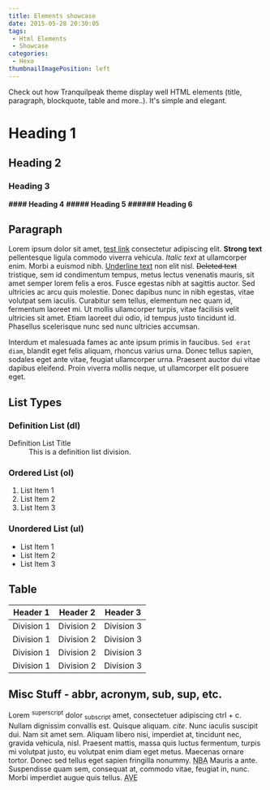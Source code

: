 ```yaml
---
title: Elements showcase
date: 2015-05-28 20:30:05
tags:
 - Html Elements
 - Showcase
categories:
 - Hexo
thumbnailImagePosition: left
---
```




Check out how Tranquilpeak theme display well HTML elements (title, paragraph, blockquote, table and more..). It's simple and elegant.
<!-- more -->

# __Heading 1__

## __Heading 2__

### __Heading 3__

__#### Heading 4__
__##### Heading 5__
__###### Heading 6__

## __Paragraph__

Lorem ipsum dolor sit amet, [test link]() consectetur adipiscing elit. __**Strong text**__ pellentesque ligula commodo viverra vehicula. _*Italic text*_ at ullamcorper enim. Morbi a euismod nibh. <u>Underline text</u> non elit nisl. ~~Deleted text~~ tristique, sem id condimentum tempus, metus lectus venenatis mauris, sit amet semper lorem felis a eros. Fusce egestas nibh at sagittis auctor. Sed ultricies ac arcu quis molestie. Donec dapibus nunc in nibh egestas, vitae volutpat sem iaculis. Curabitur sem tellus, elementum nec quam id, fermentum laoreet mi. Ut mollis ullamcorper turpis, vitae facilisis velit ultricies sit amet. Etiam laoreet dui odio, id tempus justo tincidunt id. Phasellus scelerisque nunc sed nunc ultricies accumsan.

Interdum et malesuada fames ac ante ipsum primis in faucibus. `Sed erat diam`, blandit eget felis aliquam, rhoncus varius urna. Donec tellus sapien, sodales eget ante vitae, feugiat ullamcorper urna. Praesent auctor dui vitae dapibus eleifend. Proin viverra mollis neque, ut ullamcorper elit posuere eget.

## __List Types__

### __Definition List (dl)__

<dl><dt>Definition List Title</dt><dd>This is a definition list division.</dd></dl>

### __Ordered List (ol)__

1. List Item 1
1. List Item 2
1. List Item 3

### __Unordered List (ul)__

 - List Item 1
 - List Item 2
 - List Item 3

## __Table__

| Header 1 | Header 2 | Header 3 |
| :---: | :---: | :---: |
| Division 1 | Division 2 | Division 3 |
| Division 1 | Division 2 | Division 3 |
| Division 1 | Division 2 | Division 3 |
| Division 1 | Division 2 | Division 3 |

## __Misc Stuff - abbr, acronym, sub, sup, etc.__

Lorem <sup>superscript</sup> dolor <sub>subscript</sub> amet, consectetuer adipiscing <kdb>ctrl + c</kdb>. Nullam dignissim convallis est. Quisque aliquam. <cite>cite</cite>. Nunc iaculis suscipit dui.
Nam
sit amet sem. Aliquam libero nisi, imperdiet at, tincidunt nec, gravida vehicula, nisl. Praesent mattis, massa quis luctus fermentum, turpis mi volutpat justo, eu volutpat enim diam eget metus. Maecenas ornare tortor. Donec sed tellus eget sapien fringilla nonummy. <acronym title="National Basketball Association">NBA</acronym> Mauris a ante. Suspendisse quam sem, consequat at, commodo vitae, feugiat in, nunc. Morbi imperdiet augue quis tellus.  <abbr title="Avenue">AVE</abbr>




<!-- Generated by HexoWriter
notion-down.version = 0.1.0
notion-down.revision = b'39af816'
Title = Elements showcase
Date = 2015-05-28 20:30:05
Published = true
Category = Hexo
Tag = ['Html Elements', 'Showcase']
FileLocate = 
FileName = hexo-elements-showcase
hexo.thumbnailImagePosition = left
-->
